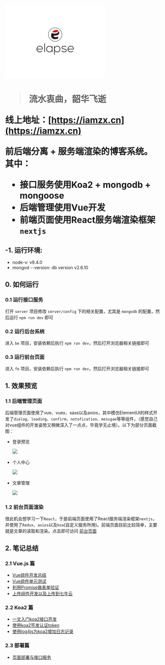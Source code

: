 <h1><img src="./logo.svg" height="240"><h1>

> 流水衷曲，韶华飞逝

线上地址：[https://iamzx.cn](https://iamzx.cn)

前后端分离 + 服务端渲染的博客系统。其中：

  - 接口服务使用Koa2 + mongodb + mongoose
  - 后端管理使用Vue开发
  - 前端页面使用React服务端渲染框架`nextjs`


## -1. 运行环境:

  - node-v: v9.4.0
  - mongod --version: db version v2.6.10

## 0. 如何运行
### 0.1 运行接口服务
打开 `server` 项目修改 `server/config` 下的相关配置，尤其是 `mongodb` 的配置，然后运行 `npm run dev` 即可

### 0.2 运行后台系统
进入 `be` 项目，安装依赖后执行 `npm run dev`，然后打开浏览器相关链接即可

### 0.3 运行前台页面
进入 `fe` 项目，安装依赖后执行 `npm run dev`，然后打开浏览器相关链接即可

## 1. 效果预览
### 1.1 后端管理页面
后端管理页面使用了vue、vuex、sass以及axios，其中模仿ElementUI的样式开发了`dialog`、`loading`、`confirm`、`notofication`、`messgae`等等组件，（感觉自己对vue组件的开发姿势又稍微深入了一点点，毕竟学无止境）。以下为部分页面截图：

  <ul>
    <li>
      <p>登录预览</p>
      <img src="http://ownsprds9.bkt.clouddn.com/be-login.JPG" />
    </li>
    <li>
      <p>个人中心</p>
      <img src="http://ownsprds9.bkt.clouddn.com/be-ownspace.JPG" />
    </li>
    <li>
      <p>文章管理</p>
      <img src="http://ownsprds9.bkt.clouddn.com/be-articlelist.JPG" />
    </li>
  </ul>

  
### 1.2 前台页面渲染
借此机会想学习一下`React`，于是前端页面使用了React服务端渲染框架`nextjs`，并使用了`Redux`、`axios`以及`koa`(自定义服务所用)。前端页面目前比较简单，主要就是文章的读取和渲染。点击即可访问 <a href="https://iamzx.cn" target="_blank">前台页面</a>

## 2. 笔记总结
### 2.1 Vue.js 篇

- [Vue组件开发总结](./docs/Vue组件开发姿势总结.md)
- [Vue组件单元测试](https://github.com/mvpzx/vue-unit-test)
- [利用Promise做表单验证](./docs/表单验证.md)
- [上传组件开发以及上传到七牛云](./docs/上传组件.md)

### 2.2 Koa2 篇

- [一文入门koa2接口开发](./docs/koa2接口开发.md)
- [使用koa2签发认证token](./docs/jwt签发与认证.md)
- [使用log4js为koa2增加日志记录](./docs/日志中间件.md)

### 2.3 部署篇

- [页面部署与接口服务](./docs/页面部署与接口服务.md)

